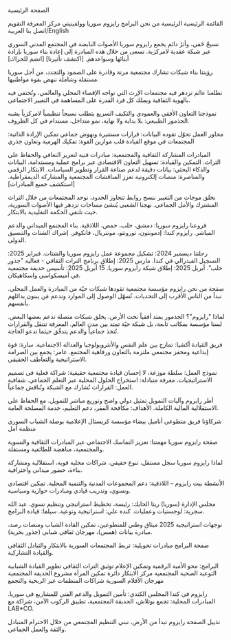 الصفحة الرئيسية

القائمة الرئيسية
الرئيسية
من نحن
البرامج
رايزوم سوريا
وولفينيتي
مركز المعرفة
التقويم
اتصل بنا
العربية/English

نسيجٌ خَفي، وأثرٌ دائم
يجمع رايزوم سوريا الأصوات النابضة في المجتمع المدني السوري عبر شبكة عقدية لامركزية. نسعى من خلال هذه المبادرة إلى إعادة بناء سوريا بإرادة أبنائها وسواعدهم.
[اكتشف تأثيرنا] [انضم للحراك]

رؤيتنا
بناء شبكات تشارك مجتمعية مرنة وقادرة على الصمود والتجدد، من أجل سوريا مستقلة وشاملة تنهض بقوة مواطنيها.

تطلعنا
عالم تزدهر فيه مجتمعات الإرث التي تواجه الإقصاء المحلي والعالمي، وتُحتفى فيه بالهوية الثقافية ويملك كل فرد القدرة على المساهمة في التغيير الاجتماعي.

نموذجنا
التعاون الأفقي والعمودي والتكيف السريع يتطلب نسيجاً تنظيمياً لامركزياً يشبه الجذمور الطبيعي: بلا بداية ولا نهاية، نمو متداخل، مستدام في كل الظروف.

محاور العمل
تحوّل تقوده البيانات: قرارات مستنيرة ونهوض جماعي
تمكين الإرادة الذاتية: المجتمعات في موقع القيادة
قلب موازين القوة: تفكيك الهرمية وتعاون جذري

المبادرات
المشاركة الثقافية والمجتمعية: مبادرات فنية لتعزيز التعافي والحفاظ على التراث.
التمكين والقيادة: تسهيل التعاون الاقتصادي عبر برامج عملية ومستدامة.
البيانات والذكاء البحثي: بيانات دقيقة لدعم صناعة القرار وتطوير السياسات.
الابتكار الرقمي والمناصرة: منصات إلكترونية تعزز المناقشات المجتمعية والمشاركة الديمقراطية.
[استكشف جميع المبادرات]

نخلق موجات من التغيير
ننسج روابط تتجاوز الحدود، نوحد المجتمعات من خلال التراث المشترك والأمل الجماعي. نهجنا الشعبي يُنشئ مساحات تزدهر فيها الأصوات السورية، حيث تلتقي الحكمة التقليدية بالابتكار.

فروعنا
رايزوم سوريا: دمشق، حلب، حمص، اللاذقية. بناء المجتمع الميداني والدعم المباشر.
رايزوم كندا: إدمونتون، تورونتو، مونتريال، فانكوفر. إشراك الشتات والتنسيق الدولي.

رحلتنا
ديسمبر 2024: تشكيل مجموعة عمل رايزوم سوريا والشتات.
فبراير 2025: التسجيل الفيدرالي في كندا.
مارس 2025: إطلاق برنامج التراث الثقافي - فعالية "جذور حلب".
أبريل 2025: إطلاق شبكة رايزوم سوريا.
15 أبريل 2025: تأسيس حديقة مجتمعية في أميسكواسي واسكاهيكان.

صفحة من نحن
رايزوم مؤسسة مجتمعية تقودها شبكات حيّة من المبادرة والعمل المحلي. نبدأ من الناس الأقرب إلى التحديات. نُسهّل الوصول إلى الموارد وندعم مَن يبنون بدائلهم بأنفسهم.

لماذا "رايزوم"؟
الجذمور يمتد أفقياً تحت الأرض، يخلق شبكات متصلة تدعم بعضها البعض. لسنا مؤسسة بمكاتب تابعة، بل شبكة حيّة تمتد بين مدن العالم. المعرفة تنتقل والقرارات تُتخذ جماعياً والدعم يتدفّق حيثما تدعو الحاجة.

فريق القيادة
أكشيا: تمازج بين علم النفس والأنثروبولوجيا والعدالة الاجتماعية.
سارة: قوة إبداعية ومحفز مجتمعي ملتزمة بالتعاون ورفاهية المجتمع.
عامر: يجمع بين الصرامة الاستراتيجية والتعاطف الحقيقي.

نموذج العمل: سلطة موزعة، لا إحسان
قيادة مجتمعية حقيقية: شراكة فعلية في تصميم الاستراتيجيات.
معرفة متبادلة: استخراج الحلول المحلية عبر التعلم الجماعي.
شفافية العمل: القرارات تُشارك مع الشبكة وتُناقش جماعياً.

أطر رايزوم وآليات التمويل
تمثيل دولي واضح وتوزيع مباشر للتمويل، مع الحفاظ على الاستقلالية المالية الكاملة.
الأهداف: مكافحة الفقر، دعم التعليم، خدمة المصلحة العامة.

شركاؤنا
فريق متطوعي أناميل بيضاء
مؤسسة كريستال الإعلامية
بوصلة الشباب السوري
منظمة أمل

صفحة رايزوم سوريا
مهمتنا: تعزيز التماسك الاجتماعي عبر المبادرات الثقافية والنسوية والمجتمعية، مناهضة للطائفية ومستقلة.

لماذا رايزوم سوريا
سجل مستقل، تنوع حقيقي، شراكات محلية قوية، استقلالية ومشاركة بناءة، حضور ميداني واحترافية.

الأنشطة
بيت رايزوم – اللاذقية: دعم المجموعات المدنية والتنمية المحلية.
تمكين اقتصادي ونسوي، وتدريب قيادي ومبادرات حوارية وسياسية.

مجلس الإدارة (سوريا)
ريتا الحايك: رئيسة، تخطيط استراتيجي وتنظيم نسوي.
عبد الله سجرية: لوجستيات وعمليات.
كندة علي: استراتيجية وتوعية.
سيلفا: قيادة البرامج.

توجهات استراتيجية 2025
ميثاق وطني للمتطوعين، تمكين القادة الشباب ومنصات رصد، مبادرة بيانات (همس)، مهرجان ثقافي شبابي (جذور بحرية).

صفحة البرامج
مبادرات تحويلية: تربط المجتمعات السورية بالابتكار والتبادل الثقافي والقيادة التشاركية.

البرامج:
محو الأمية الرقمية وتمكين الإعلام
توثيق التراث الثقافي
تطوير القيادة الشبابية
التوعية الصحية المجتمعية
مركز الابتكار
دائرة تمكين المرأة
مشروع الحديقة المجتمعية
مهرجان الأفلام السورية
شراكات المنظمات غير الربحية والتجمع

رايزوم في كندا
المجلس الكندي: تأمين التمويل والدعم الفني للمشاريع في سوريا.
المبادرات المحلية: تجمع بوتلاش، الحديقة المجتمعية، تطبيق الركوب الآمن، شراكة مع LAB*CO.

تذييل الصفحة
رايزوم تبدأ من الأرض، نبني التنظيم المجتمعي من خلال الاحترام المتبادل والثقة والعمل الجماعي.
